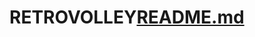 # RETROVOLLEY[README.md](https://github.com/istiqomahdwisyahudin/RETROVOLLEY/files/7583764/README.md)
